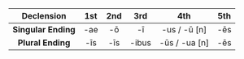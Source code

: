 |     Declension      | 1st | 2nd |  3rd  |       4th       | 5th |
| :-----------------: | :-: | :-: | :---: | :-------------: | :-: |
| **Singular Ending** | -ae | -ō  |  -ī   | -us / -ū \[n\]  | -ēs |
|  **Plural Ending**  | -īs | -īs | -ibus | -ūs / -ua \[n\] | -ēs |
